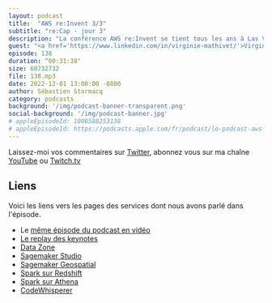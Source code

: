 ```yaml
---
layout: podcast
title:  "AWS re:Invent 3/3"
subtitle: "re:Cap - jour 3"
description: "La conférence AWS re:Invent se tient tous les ans à Las Vegas. Cette année plus de 50000 clients et partenaires sont réunis pour apprendre et échanger leurs expériences dans le cloud AWS. Dans ce podcast, je reviens avec mes invités sur les principales annonces faites pendant les trois premières journées de conférence. On y parle d'apprentissage machine, de préparation et de découverte de la donnée. On termine en parlant de Amazon CodeWhisperer qui génère du code pour simplifier la vie des développeurs."
guest: "<a href='https://www.linkedin.com/in/virginie-mathivet/'>Virginie Mathivet</a>, Modern Data Manager, TeamWork et <a href='https://www.linkedin.com/in/francoisbouteruche/'>François Bouteruche</a>, Developer Advocate .Net"
episode: 138
duration: “00:31:38"
size: 60732732
file: 138.mp3
date: 2022-12-01 13:00:00 -0800
author: Sébastien Stormacq
category: podcasts
background: '/img/podcast-banner-transparent.png'
social-background: '/img/podcast-banner.jpg'
# appleEpisodeId: 1000588253138
# appleEpisodeId: https://podcasts.apple.com/fr/podcast/le-podcast-aws-en-français/id1452118442
---
```


Laissez-moi vos commentaires sur [Twitter](https://twitter.com/sebsto), abonnez vous sur ma chaîne [YouTube](https://www.youtube.com/sebsto) ou [Twitch.tv](https://www.twitch.tv/sebAWS)

## Liens

Voici les liens vers les pages des services dont nous avons parlé dans l'épisode.

- Le [même épisode du podcast en vidéo]()
- [Le replay des keynotes](https://reinvent.awsevents.com/on-demand/)
- [Data Zone](https://aws.amazon.com/datazone/) 
- [Sagemaker Studio](https://aws.amazon.com/blogs/aws/new-redesigned-ui-for-amazon-sagemaker-studio/)
- [Sagemaker Geospatial](https://aws.amazon.com/blogs/aws/preview-use-amazon-sagemaker-to-build-train-and-deploy-ml-models-using-geospatial-data/)
- [Spark sur Redshift](https://aws.amazon.com/blogs/aws/new-amazon-redshift-integration-with-apache-spark/)
- [Spark sur Athena](https://aws.amazon.com/about-aws/whats-new/2022/11/amazon-athena-now-supports-apache-spark/)
- [CodeWhisperer](https://aws.amazon.com/codewhisperer/)